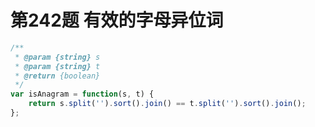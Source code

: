 # 第242题 有效的字母异位词

```javascript
/**
 * @param {string} s
 * @param {string} t
 * @return {boolean}
 */
var isAnagram = function(s, t) {
    return s.split('').sort().join() == t.split('').sort().join();
};
```


